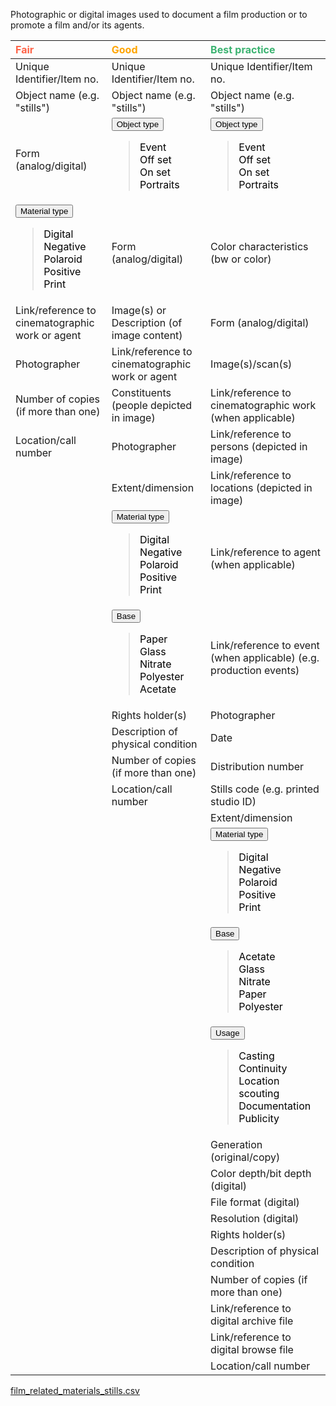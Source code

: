 
Photographic or digital images used to document a film production or to promote a film and/or its agents.

| <span style="color:Tomato"><b>Fair</b></span>| <span style="color:Orange"><b>Good</b></span>  | <span style="color:MediumSeaGreen"><b> Best practice</b></span>  |
|:------------------------------------------------|:-------------------------------------------------|:-----------------------------------------------------------------------|
| <tspan title="An identifier that is guaranteed to be unique among all identifiers used for specific objects or entities and for a specific purpose. A unique identifier could be a code or a sequence number.">Unique Identifier/Item no.</tspan>   | <tspan title="An identifier that is guaranteed to be unique among all identifiers used for specific objects or entities and for a specific purpose. A unique identifier could be a code or a sequence number.">Unique Identifier/Item no.</tspan>  | <tspan title="An identifier that is guaranteed to be unique among all identifiers used for specific objects or entities and for a specific purpose. A unique identifier could be a code or a sequence number.">Unique Identifier/Item no.</tspan> |
| <tspan title="General category of an item.">Object name (e.g. "stills")</tspan> | <tspan title="General category of an item.">Object name (e.g. "stills")</tspan>  | <tspan title="General category of an item.">Object name (e.g. "stills")</tspan>   |
| Form (analog/digital)   | <div class="collapsible"><button class="collapsible-btn"><tspan title="Specific category of an item.">Object type</tspan></button><div class="collapsible-content"><blockquote style='color:black'><div class="collapsible">Event</div><div class="collapsible">Off set</div><div class="collapsible">On set</div><div class="collapsible">Portraits</div></blockquote></div></div> |<div class="collapsible"><button class="collapsible-btn"><tspan title="Specific category of an item.">Object type</tspan></button><div class="collapsible-content"><blockquote style='color:black'><div class="collapsible">Event</div><div class="collapsible">Off set</div><div class="collapsible">On set</div><div class="collapsible">Portraits</div></blockquote></div></div> |
| <div class="collapsible"><button class="collapsible-btn"><tspan title="Type of still image (print, negative etc.).">Material type</tspan></button><div class="collapsible-content"><blockquote style='color:black'><div class="collapsible">Digital</div><div class="collapsible">Negative</div><div class="collapsible">Polaroid</div><div class="collapsible">Positive</div><div class="collapsible">Print</div> </blockquote></div></div> | Form (analog/digital)   | Color characteristics (bw or color)|
| Link/reference to cinematographic work or agent | Image(s) or Description (of image content)  | Form (analog/digital)  |
| Photographer| Link/reference to cinematographic work or agent | Image(s)/scan(s)   |
| Number of copies (if more than one) | Constituents (people depicted in image) | Link/reference to cinematographic work (when applicable)   |
| <tspan title="A number, letter, symbol or combination, indicating the specific location of an object.">Location/call number </tspan>| Photographer| Link/reference to persons (depicted in image)  |
| | Extent/dimension| Link/reference to locations (depicted in image)|
| | <div class="collapsible"><button class="collapsible-btn"><tspan title="Type of still image (print, negative etc.).">Material type</tspan></button><div class="collapsible-content"><blockquote style='color:black'><div class="collapsible">Digital</div><div class="collapsible">Negative</div><div class="collapsible">Polaroid</div><div class="collapsible">Positive</div><div class="collapsible">Print</div> </blockquote></div></div>| Link/reference to agent (when applicable)  |
| | <div class="collapsible"><button class="collapsible-btn"><tspan title="The physical carrier of a photographic image.">Base</tspan></button><div class="collapsible-content"><blockquote style='color:black'><div class="collapsible">Paper</div><div class="collapsible">Glass</div><div class="collapsible">Nitrate</div><div class="collapsible">Polyester</div><div class="collapsible">Acetate</div></blockquote></div></div>    | Link/reference to event (when applicable) (e.g. production events) |
| | Rights holder(s)| Photographer   |
| | Description of physical condition   | Date   |
| | Number of copies (if more than one) | Distribution number|
| | <tspan title="A number, letter, symbol or combination, indicating the specific location of an object.">Location/call number </tspan>| Stills code (e.g. printed studio ID)   |
| | | Extent/dimension   |
| | | <div class="collapsible"><button class="collapsible-btn"><tspan title="Type of still image (print, negative etc.).">Material type</tspan></button><div class="collapsible-content"><blockquote style='color:black'><div class="collapsible">Digital</div><div class="collapsible">Negative</div><div class="collapsible">Polaroid</div><div class="collapsible">Positive</div><div class="collapsible">Print</div> </blockquote></div></div>|
| | | <div class="collapsible"><button class="collapsible-btn"><tspan title="The physical carrier of a photographic image.">Base</tspan></button><div class="collapsible-content"><blockquote style='color:black'><div class="collapsible">Acetate</div><div class="collapsible">Glass</div><div class="collapsible">Nitrate</div><div class="collapsible">Paper</div><div class="collapsible">Polyester</div></blockquote></div></div>   |
| | | <div class="collapsible"><button class="collapsible-btn"><tspan title="How an item was used. For instance where in the process.">Usage</tspan></button><div class="collapsible-content"><blockquote style='color:black'><div class="collapsible">Casting</div><div class="collapsible">Continuity</div><div class="collapsible">Location scouting</div><div class="collapsible">Documentation</div><div class="collapsible">Publicity</div></blockquote></div></div>     |
| | | <tspan title="Refers to where a copy of the material stands in relation to the original manifestation.">Generation (original/copy)</tspan> |
| | | <tspan title="Number of bits used to indicate the color of a single pixel in a digital image.">Color depth/bit depth (digital)</tspan>|
| | | File format (digital)  |
| | | <tspan title="The level of detail an image holds.">Resolution (digital)</tspan>   |
| | | Rights holder(s)   |
| | | Description of physical condition  |
| | | Number of copies (if more than one)|
| | | Link/reference to digital archive file |
| | | Link/reference to digital browse file  |
| | | <tspan title="A number, letter, symbol or combination, indicating the specific location of an object.">Location/call number </tspan>  |


<script>
    document.addEventListener("DOMContentLoaded", function() {
    var collapsibleBtns = document.querySelectorAll('.collapsible-btn');
    
    collapsibleBtns.forEach(function(btn) {
        btn.addEventListener('click', function() {
            var content = this.nextElementSibling;
            if (content.style.display === "block") {
                content.style.display = "none";
            } else {
                content.style.display = "block";
            }
        });
    });
});
</script>

<a href="../film_related_materials_stills.csv" download><u>film_related_materials_stills.csv</u></a>



